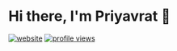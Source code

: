 # Hi there, I'm Priyavrat 👋

[![website](https://img.shields.io/badge/website-p--v.pages.dev-brightgreen)](https://p-v.pages.dev)
[![profile views](https://komarev.com/ghpvc/?username=priyavrat-misra&style=flat)](https://www.youtube.com/watch?v=dQw4w9WgXcQ)

